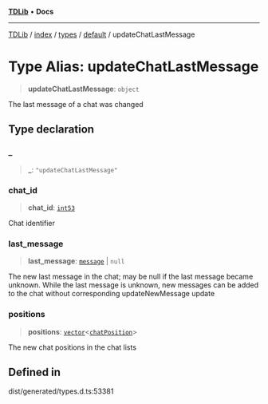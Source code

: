 [**TDLib**](../../../../../../README.md) • **Docs**

***

[TDLib](../../../../../../modules.md) / [index](../../../../../README.md) / [types](../../../README.md) / [default](../README.md) / updateChatLastMessage

# Type Alias: updateChatLastMessage

> **updateChatLastMessage**: `object`

The last message of a chat was changed

## Type declaration

### \_

> **\_**: `"updateChatLastMessage"`

### chat\_id

> **chat\_id**: [`int53`](int53-1.md)

Chat identifier

### last\_message

> **last\_message**: [`message`](message-1.md) \| `null`

The new last message in the chat; may be null if the last message became unknown. While the last message is unknown, new messages can be added to the chat without corresponding updateNewMessage update

### positions

> **positions**: [`vector`](vector.md)\<[`chatPosition`](chatPosition-1.md)\>

The new chat positions in the chat lists

## Defined in

dist/generated/types.d.ts:53381
